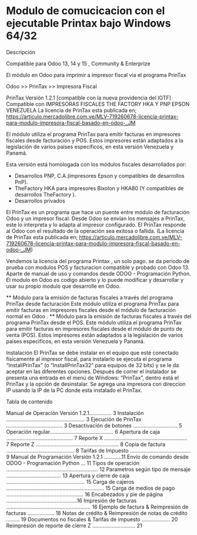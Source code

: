 # Modulo de comucicacion con el ejecutable Printax bajo Windows 64/32

Descripción

Compatible para Odoo 13, 14 y 15 , Community & Enterprize

El módulo en Odoo para imprimir a impresor fiscal via el programa PrinTax

Odoo >> PrinTax >> Impresora Fiscal

PrinTax Versión 1.2.1 [compatible con la nueva providencia del IGTF]
Compatible con IMPRESORAS FISCALES THE FACTORY HKA Y PNP EPSON VENEZUELA
La licencia de PrinTax esta publicada en; https://articulo.mercadolibre.com.ve/MLV-719260678-licencia-printax-para-modulo-impresora-fiscal-basado-en-odoo-_JM

El módulo utiliza el programa PrinTax para emitir facturas en impresores fiscales desde
facturación y POS. Estos impresores están adaptados a la legislación de
varios paises específicos, en esta versión Venezuela y Panamá.

Esta versión está homologada con los módulos fiscales desarrollados por:
- Desarrollos PNP, C.A.(impresores Epson y compatibles de desarrollos PnP).
- TheFactory HKA para impresores Bixolon y HKA80 (Y compatibles de desarrollos TheFactory ).
- Desarrollos privados



El PrinTax es un programa que hace un puente entre módulo de facturación Odoo y un impresor fiscal. Desde Odoo se envían los mensajes a PrinTax, este lo interpreta y lo adapta al impresor configurado. El PrinTax responde al Odoo con el resultado de la operación sea exitosa o fallida. (La licencia de PrinTax esta publicada en; https://articulo.mercadolibre.com.ve/MLV-719260678-licencia-printax-para-modulo-impresora-fiscal-basado-en-odoo-_JM)

Vendemos la licencia del programa Printax , un solo pago. se da periodo de prueba con modulos POS y facturacion compatible y probado con Odoo 13. Aparte de manual de uso y comandos desde ODOO - Programación Python. El modulo en Odoo es codigo abierto y lo puede modificar y desarrollar y usar su propio modulo que desarrolle en Odoo.

** Módulo para la emisión de facturas fiscales a través del programa PrinTax desde facturación
Este módulo utiliza el programa PrinTax para emitir facturas en impresores fiscales desde el módulo de facturación normal en Odoo
.
** Módulo para la emisión de facturas fiscales a través del programa PrinTax desde el POS.
Este módulo utiliza el programa PrinTax para emitir facturas en impresores fiscales desde el módulo de punto de venta (POS). Estos impresores están adaptados a la legislación de varios paises específicos, en esta versión Venezuela y Panamá.



Instalación
El PrinTax se debe instalar en el equipo que esté conectado físicamente al impresor fiscal, para instalarlo se ejecuta el programa “InstallPrinTax” (o “InstallPrinTax32” para equipos de 32 bits) y se le da aceptar en las diferentes opciones. Después de correr el instalador se presenta una entrada en el menú de Windows: “PrinTax”, dentro está el PrinTax y la opción de desinstalar.
Se agrega una impresora con direccion IP usando la IP de la PC donde esta instalado el PrinTax.

Tabla de contenido

Manual de Operación Versión 1.2.1............... 3
Instalación ..................................................... 3
Ejecución de PrinTax ...................................... 3
Desactivación de botones .............................. 5
Operación regular........................................... 6
Apertura de caja ............................................. 7
Reporte X ........................................................ 7
Reporte Z ........................................................ 8
Copia de factura .............................................. 8
Tarifas de Impuesto ......................................... 9
Manual de Programación Versión 1.2.1 …………11
Envío de comando desde ODOO - Programación Python … 11
Tipos de operación …........................................................... 12
Parametros según tipo de mensaje ……............................... 13
Apertura y cierre de caja ….................................................. 15
Carga de cajeros .............................................................….. 15
Carga de medios de pago ...............................................….. 16
Encabezados y pie de página ……..........................................16
Impresión de facturas …...................................................... 16
Ejemplo de factura & Reimpresión de facturas …............... 18
Notas de crédito & Reimpresión de notas de crédito ……… 19
Documentos no fiscales & Tarifas de impuesto ………………. 20
Reimpresión de reporte de cierre Z ……………………….. 21
